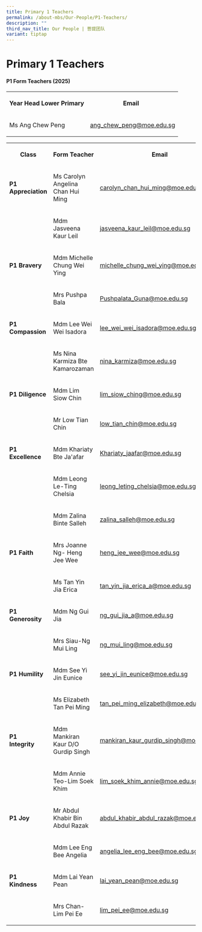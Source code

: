 ```yaml
---
title: Primary 1 Teachers
permalink: /about-mbs/Our-People/P1-Teachers/
description: ""
third_nav_title: Our People | 菩提团队
variant: tiptap
---
```

<h1><strong>Primary 1 Teachers</strong></h1>
<h4><strong>P1 Form Teachers (2025)</strong></h4>
<p></p>
<table style="minWidth: 75px">
<colgroup>
<col>
<col>
<col>
</colgroup>
<tbody>
<tr>
<th rowspan="1" colspan="2">
<p>Year Head Lower Primary</p>
</th>
<th rowspan="1" colspan="1">
<p>Email&nbsp;&nbsp;</p>
</th>
</tr>
<tr>
<td rowspan="1" colspan="2">
<p>Ms Ang Chew Peng</p>
</td>
<td rowspan="1" colspan="1">
<p><a href="mailto:ang_chew_peng@moe.edu.sg" rel="noopener noreferrer nofollow" target="_blank">ang_chew_peng@moe.edu.sg</a>
</p>
</td>
</tr>
</tbody>
</table>
<p></p>
<table style="minWidth: 75px">
<colgroup>
<col>
<col>
<col>
</colgroup>
<tbody>
<tr>
<th rowspan="1" colspan="1">
<p>Class</p>
</th>
<th rowspan="1" colspan="1">
<p>Form Teacher</p>
</th>
<th rowspan="1" colspan="1">
<p>Email</p>
</th>
</tr>
<tr>
<td rowspan="1" colspan="1">
<p><strong>P1 Appreciation</strong>
</p>
</td>
<td rowspan="1" colspan="1">
<p>Ms Carolyn Angelina Chan Hui Ming</p>
</td>
<td rowspan="1" colspan="1">
<p><a href="mailto:carolyn_chan_hui_ming@moe.edu.sg" rel="noopener noreferrer nofollow" target="_blank">carolyn_chan_hui_ming@moe.edu.sg</a>
</p>
</td>
</tr>
<tr>
<td rowspan="1" colspan="1">
<p></p>
</td>
<td rowspan="1" colspan="1">
<p>Mdm Jasveena Kaur Leil</p>
</td>
<td rowspan="1" colspan="1">
<p><a href="mailto:jasveena_kaur_leil@moe.edu.sg" rel="noopener noreferrer nofollow" target="_blank">jasveena_kaur_leil@moe.edu.sg</a>
</p>
</td>
</tr>
<tr>
<td rowspan="1" colspan="1">
<p><strong>P1 Bravery</strong>
</p>
</td>
<td rowspan="1" colspan="1">
<p>Mdm Michelle Chung Wei Ying</p>
</td>
<td rowspan="1" colspan="1">
<p><a href="mailto:michelle_chung_wei_ying@moe.edu.sg" rel="noopener noreferrer nofollow" target="_blank">michelle_chung_wei_ying@moe.edu.sg</a>
</p>
</td>
</tr>
<tr>
<td rowspan="1" colspan="1">
<p></p>
</td>
<td rowspan="1" colspan="1">
<p>Mrs Pushpa Bala</p>
</td>
<td rowspan="1" colspan="1">
<p><a href="mailto:Pushpalata_Guna@moe.edu.sg" rel="noopener noreferrer nofollow" target="_blank">Pushpalata_Guna@moe.edu.sg</a>
</p>
</td>
</tr>
<tr>
<td rowspan="1" colspan="1">
<p><strong>P1 Compassion</strong>
</p>
</td>
<td rowspan="1" colspan="1">
<p>Mdm Lee Wei Wei Isadora</p>
</td>
<td rowspan="1" colspan="1">
<p><a href="mailto:lee_wei_wei_isadora@moe.edu.sg" rel="noopener noreferrer nofollow" target="_blank">lee_wei_wei_isadora@moe.edu.sg</a>
</p>
</td>
</tr>
<tr>
<td rowspan="1" colspan="1">
<p></p>
</td>
<td rowspan="1" colspan="1">
<p>Ms Nina Karmiza Bte Kamarozaman</p>
</td>
<td rowspan="1" colspan="1">
<p><a href="mailto:nina_karmiza@moe.edu.sg" rel="noopener noreferrer nofollow" target="_blank">nina_karmiza@moe.edu.sg</a>
</p>
</td>
</tr>
<tr>
<td rowspan="1" colspan="1">
<p><strong>P1 Diligence</strong>
</p>
</td>
<td rowspan="1" colspan="1">
<p>Mdm Lim Siow Chin</p>
</td>
<td rowspan="1" colspan="1">
<p><a href="mailto:lim_siow_ching@moe.edu.sg" rel="noopener noreferrer nofollow" target="_blank">lim_siow_ching@moe.edu.sg</a>
</p>
</td>
</tr>
<tr>
<td rowspan="1" colspan="1">
<p></p>
</td>
<td rowspan="1" colspan="1">
<p>Mr Low Tian Chin</p>
</td>
<td rowspan="1" colspan="1">
<p><a href="mailto:low_tian_chin@moe.edu.sg" rel="noopener noreferrer nofollow" target="_blank">low_tian_chin@moe.edu.sg</a>
</p>
</td>
</tr>
<tr>
<td rowspan="1" colspan="1">
<p><strong>P1 Excellence</strong>
</p>
</td>
<td rowspan="1" colspan="1">
<p>Mdm Khariaty Bte Ja'afar</p>
</td>
<td rowspan="1" colspan="1">
<p><a href="mailto:Khariaty_jaafar@moe.edu.sg" rel="noopener noreferrer nofollow" target="_blank">Khariaty_jaafar@moe.edu.sg</a>
</p>
</td>
</tr>
<tr>
<td rowspan="1" colspan="1">
<p></p>
</td>
<td rowspan="1" colspan="1">
<p>Mdm Leong Le-Ting Chelsia</p>
</td>
<td rowspan="1" colspan="1">
<p><a href="mailto:leong_leting_chelsia@moe.edu.sg" rel="noopener noreferrer nofollow" target="_blank">leong_leting_chelsia@moe.edu.sg</a>
</p>
</td>
</tr>
<tr>
<td rowspan="1" colspan="1">
<p></p>
</td>
<td rowspan="1" colspan="1">
<p>Mdm Zalina Binte Salleh</p>
</td>
<td rowspan="1" colspan="1">
<p><a href="mailto:zalina_salleh@moe.edu.sg" rel="noopener noreferrer nofollow" target="_blank">zalina_salleh@moe.edu.sg</a>
</p>
</td>
</tr>
<tr>
<td rowspan="1" colspan="1">
<p><strong>P1 Faith</strong>&nbsp;</p>
</td>
<td rowspan="1" colspan="1">
<p>Mrs Joanne Ng- Heng Jee Wee</p>
</td>
<td rowspan="1" colspan="1">
<p><a href="mailto:heng_jee_wee@moe.edu.sg" rel="noopener noreferrer nofollow" target="_blank">heng_jee_wee@moe.edu.sg</a>
</p>
</td>
</tr>
<tr>
<td rowspan="1" colspan="1">
<p></p>
</td>
<td rowspan="1" colspan="1">
<p>Ms Tan Yin Jia Erica</p>
</td>
<td rowspan="1" colspan="1">
<p><a href="mailto:tan_yin_jia_erica_a@moe.edu.sg" rel="noopener noreferrer nofollow" target="_blank">tan_yin_jia_erica_a@moe.edu.sg</a>
</p>
</td>
</tr>
<tr>
<td rowspan="1" colspan="1">
<p><strong>P1 Generosity</strong>&nbsp;&nbsp;</p>
</td>
<td rowspan="1" colspan="1">
<p>Mdm Ng Gui Jia</p>
</td>
<td rowspan="1" colspan="1">
<p><a href="mailto:ng_gui_jia_a@moe.edu.sg" rel="noopener noreferrer nofollow" target="_blank">ng_gui_jia_a@moe.edu.sg</a>
</p>
</td>
</tr>
<tr>
<td rowspan="1" colspan="1">
<p></p>
</td>
<td rowspan="1" colspan="1">
<p>Mrs Siau-Ng Mui Ling</p>
</td>
<td rowspan="1" colspan="1">
<p><a href="mailto:ng_mui_ling@moe.edu.sg" rel="noopener noreferrer nofollow" target="_blank">ng_mui_ling@moe.edu.sg</a>
</p>
</td>
</tr>
<tr>
<td rowspan="1" colspan="1">
<p><strong>P1 Humility</strong>&nbsp;</p>
</td>
<td rowspan="1" colspan="1">
<p>Mdm See Yi Jin Eunice</p>
</td>
<td rowspan="1" colspan="1">
<p><a href="mailto:see_yi_jin_eunice@moe.edu.sg" rel="noopener noreferrer nofollow" target="_blank">see_yi_jin_eunice@moe.edu.sg</a>
</p>
</td>
</tr>
<tr>
<td rowspan="1" colspan="1">
<p></p>
</td>
<td rowspan="1" colspan="1">
<p>Ms Elizabeth Tan Pei Ming</p>
</td>
<td rowspan="1" colspan="1">
<p><a href="mailto:tan_pei_ming_elizabeth@moe.edu.sg" rel="noopener noreferrer nofollow" target="_blank">tan_pei_ming_elizabeth@moe.edu.sg</a>
</p>
</td>
</tr>
<tr>
<td rowspan="1" colspan="1">
<p><strong>P1 Integrity&nbsp;&nbsp;</strong>&nbsp;&nbsp;&nbsp;</p>
</td>
<td rowspan="1" colspan="1">
<p>Mdm Mankiran Kaur D/O Gurdip Singh</p>
</td>
<td rowspan="1" colspan="1">
<p><a href="mailto:mankiran_kaur_gurdip_singh@moe.edu.sg" rel="noopener noreferrer nofollow" target="_blank">mankiran_kaur_gurdip_singh@moe.edu.sg</a>
</p>
</td>
</tr>
<tr>
<td rowspan="1" colspan="1">
<p></p>
</td>
<td rowspan="1" colspan="1">
<p>Mdm Annie Teo-Lim Soek Khim</p>
</td>
<td rowspan="1" colspan="1">
<p><a href="mailto:lim_soek_khim_annie@moe.edu.sg" rel="noopener noreferrer nofollow" target="_blank">lim_soek_khim_annie@moe.edu.sg</a>
</p>
</td>
</tr>
<tr>
<td rowspan="1" colspan="1">
<p><strong>P1 Joy</strong>
</p>
</td>
<td rowspan="1" colspan="1">
<p>Mr Abdul Khabir Bin Abdul Razak</p>
</td>
<td rowspan="1" colspan="1">
<p><a href="mailto:abdul_khabir_abdul_razak@moe.edu.sg" rel="noopener noreferrer nofollow" target="_blank">abdul_khabir_abdul_razak@moe.edu.sg</a>
</p>
</td>
</tr>
<tr>
<td rowspan="1" colspan="1">
<p></p>
</td>
<td rowspan="1" colspan="1">
<p>Mdm Lee Eng Bee Angelia</p>
</td>
<td rowspan="1" colspan="1">
<p><a href="mailto:angelia_lee_eng_bee@moe.edu.sg" rel="noopener noreferrer nofollow" target="_blank">angelia_lee_eng_bee@moe.edu.sg</a>
</p>
</td>
</tr>
<tr>
<td rowspan="1" colspan="1">
<p><strong>P1 Kindness</strong>&nbsp;</p>
</td>
<td rowspan="1" colspan="1">
<p>Mdm Lai Yean Pean</p>
</td>
<td rowspan="1" colspan="1">
<p><a href="mailto:lai_yean_pean@moe.edu.sg" rel="noopener noreferrer nofollow" target="_blank">lai_yean_pean@moe.edu.sg</a>
</p>
</td>
</tr>
<tr>
<td rowspan="1" colspan="1">
<p></p>
</td>
<td rowspan="1" colspan="1">
<p>Mrs Chan-Lim Pei Ee</p>
</td>
<td rowspan="1" colspan="1">
<p><a href="mailto:lim_pei_ee@moe.edu.sg" rel="noopener noreferrer nofollow" target="_blank">lim_pei_ee@moe.edu.sg</a>
</p>
</td>
</tr>
</tbody>
</table>
<p></p>